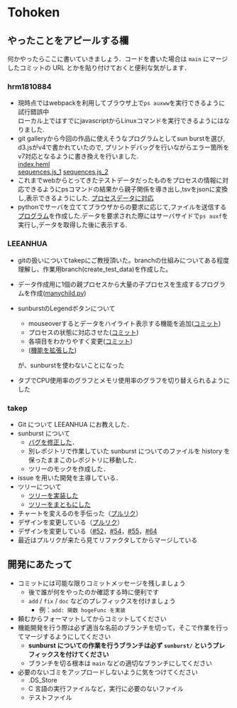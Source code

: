 # Tohoken

## やったことをアピールする欄

何かやったらここに書いていきましょう．コードを書いた場合は `main` にマージしたコミットの URL とかを貼り付けておくと便利な気がします．

<!-- 
### の前後には１個ずつ空行を置いてください（warning が大量に出てくるので）
-->

### hrm1810884

- 現時点ではwebpackを利用してブラウザ上で`ps auxww`を実行できるように試行錯誤中  
ローカル上ではすでにjavascriptからLinuxコマンドを実行できるようにはなりました.
- git galleryから今回の作品に使えそうなプログラムとしてsun burstを選び, d3.jsがv4で書かれていたので, プリントデバッグを行いながらエラー箇所をv7対応となるように書き換えを行いました.  
[index.heml](https://gist.github.com/hrm1810884/f1683981dac1dc126e251a1bebc4de94/revisions)  
[sequences.js_1](https://gist.github.com/hrm1810884/6977ad57e0cfac5e37a3c7d56dc3b19a/revisions)
[sequences.js_2](https://github.com/takepedia/sunburst/commit/82bd4dea60bc3842d6bb529f2ade5a4ce9901d9e)
- これまでwebからとってきたテストデータだったものをプロセスの情報に対応できるようにpsコマンドの結果から親子関係を導き出し,tsvをjsonに変換し,表示できるようにした.
[プロセスデータに対応](https://github.com/InfovisHandsOn/B-Tohoken/commit/bde525023d9fe6b831ad05e9a74dcbfa64bbf599)
- pythonでサーバを立ててブラウザからの要求に応じて,ファイルを送信する[プログラム](https://github.com/InfovisHandsOn/B-Tohoken/commit/fe4e5848eb79a6d75b04cec4d09bf2a8fc657e23)を作成した.データを要求された際にはサーバサイドで`ps auxf`を実行し,データを取得した後に表示する.

### LEEANHUA

- gitの扱いについてtakepにご教授頂いた。branchの仕組みについてある程度理解し、作業用branch(create_test_data)を作成した。
- データ作成用に1個の親プロセスから大量の子プロセスを生成するプログラムを作成([manychild.py](https://github.com/InfovisHandsOn/B-Tohoken/commit/8342cc4b3509e59fde55f0bf4dfe7a6d44a94a90))
- sunburstのLegendボタンについて
  - mouseoverするとデータをハイライト表示する機能を追加([コミット](https://github.com/InfovisHandsOn/B-Tohoken/commit/7d0b474728818a57a5879f0148641cdea893e181))
  - プロセスの状態に対応させた([コミット](https://github.com/InfovisHandsOn/B-Tohoken/commit/aede949629d1c0240d2291b297503cccf15f9682))
  - 各項目をわかりやすく変更([コミット](https://github.com/InfovisHandsOn/B-Tohoken/commit/ccc71b45be58f5a79224d715cb029e0d616244b7))
  - ([機能を拡張した](https://github.com/InfovisHandsOn/B-Tohoken/commit/aa6bc86a89e54bcb96a9eeb9b79c64ad5d388cb7))

  が、sunburstを使わないことになった
- タブでCPU使用率のグラフとメモリ使用率のグラフを切り替えられるようにした

### takep

- Git について LEEANHUA にお教えした．
- sunburst について
  - [バグを修正した](https://github.com/InfovisHandsOn/B-Tohoken/commit/cbe4bc66faba535a96f358d9c968e739967aa559)．
  - 別レポジトリで作業していた sunburst についてのファイルを history を保ったままこのレポジトリに移動した．
  - ツリーのモックを作成した．
- issue を用いた開発を主導している．
- ツリーについて
  - [ツリーを実装した](https://github.com/InfovisHandsOn/B-Tohoken/commit/08c094f9f11df1b053414c8a9cdaf4cfe52014bd)
  - [ツリーをまともにした](https://github.com/InfovisHandsOn/B-Tohoken/pull/37)
- チャートを変えるのを手伝った（[プルリク](https://github.com/InfovisHandsOn/B-Tohoken/pull/44)）
- デザインを変更している（[プルリク](https://github.com/InfovisHandsOn/B-Tohoken/pull/48)）
- デザインを変更している（[#52](https://github.com/InfovisHandsOn/B-Tohoken/pull/52)，[#54](https://github.com/InfovisHandsOn/B-Tohoken/pull/54)，[#55](https://github.com/InfovisHandsOn/B-Tohoken/pull/55)，[#64](https://github.com/InfovisHandsOn/B-Tohoken/pull/64)
- 最近はプルリクが来たら見てリファクタしてからマージしている

## 開発にあたって

- コミットには可能な限りコミットメッセージを残しましょう
  - 後で誰が何をやったのか確認する時に便利です
  - `add` / `fix` / `doc` などのプレフィックスを付けましょう
    - 例：`add: 関数 hogeFunc を実装`
- 頼むからフォーマットしてからコミットしてください
- 機能開発を行う際は必ず適当な名前のブランチを切って，そこで作業を行ってマージするようにしてください
  - **sunburst についての作業を行うブランチは必ず `sunburst/` というプレフィックスを付けてください**
  - ブランチを切る根本は `main` などの適切なブランチにしてください
- 必要のないゴミをアップロードしないように気をつけてください
  - .DS_Store
  - C 言語の実行ファイルなど，実行に必要のないファイル
  - テストファイル
